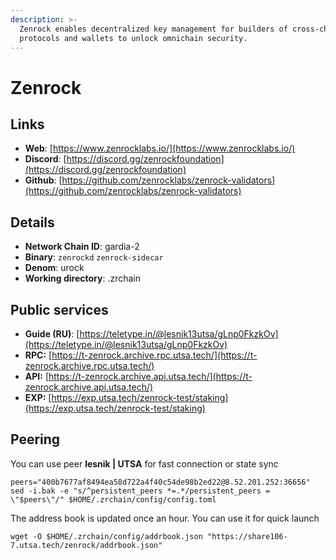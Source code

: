 ```yaml
---
description: >-
  Zenrock enables decentralized key management for builders of cross-chain
  protocols and wallets to unlock omnichain security.
---
```


# Zenrock

## Links

* **Web**: [https://www.zenrocklabs.io/](https://www.zenrocklabs.io/)
* **Discord**: [https://discord.gg/zenrockfoundation](https://discord.gg/zenrockfoundation)
* **Github**: [https://github.com/zenrocklabs/zenrock-validators](https://github.com/zenrocklabs/zenrock-validators)

## **Details**

* **Network Chain ID**: gardia-2
* **Binary**: `zenrockd` `zenrock-sidecar`
* **Denom**: urock
* **Working directory**: .zrchain

## Public services

* **Guide (RU)**: [https://teletype.in/@lesnik13utsa/gLnp0FkzkOv](https://teletype.in/@lesnik13utsa/gLnp0FkzkOv)
* **RPC:** [https://t-zenrock.archive.rpc.utsa.tech/](https://t-zenrock.archive.rpc.utsa.tech/)
* **API:** [https://t-zenrock.archive.api.utsa.tech/](https://t-zenrock.archive.api.utsa.tech/)
* **EXP:** [https://exp.utsa.tech/zenrock-test/staking](https://exp.utsa.tech/zenrock-test/staking)

## Peering

You can use peer **lesnik | UTSA** for fast connection or state sync

```shell
peers="400b7677af8494ea58d722a4f40c54de98b2ed22@8.52.201.252:36656"
sed -i.bak -e "s/^persistent_peers *=.*/persistent_peers = \"$peers\"/" $HOME/.zrchain/config/config.toml
```

The address book is updated once an hour. You can use it for quick launch

```shell
wget -O $HOME/.zrchain/config/addrbook.json "https://share106-7.utsa.tech/zenrock/addrbook.json"
```
